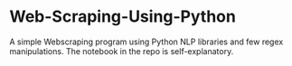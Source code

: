 # Web-Scraping-Using-Python

A simple Webscraping program using Python NLP libraries and few regex manipulations. The notebook in the repo is self-explanatory.
